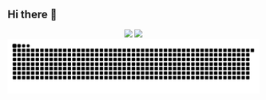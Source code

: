 ## Hi there 👋

<div style="text-align: center;" align="center">
  <img src="https://github-readme-stats.vercel.app/api?username=Bry4nMs&hide_title=true&show_icons=true&theme=midnight-purple&include_all_commits=false&count_private=true&hide=issues&line_height=25"/>
  <img layout=compact src="https://github-readme-stats.vercel.app/api/top-langs/?username=Bry4nMs&layout=compact&langs_count=4&line_height=20&card_width=100&include_all_commits=true&theme=midnight-purple"/>
</div>

<picture align="center">
  <source media="(prefers-color-scheme: dark)" srcset="https://raw.githubusercontent.com/Bry4nMs/Bry4nMs/output/github-contribution-grid-snake-dark.svg">
  <source media="(prefers-color-scheme: light)" srcset="https://raw.githubusercontent.com/Bry4nMs/Bry4nMs/output/github-contribution-grid-snake-dark.svg">
  <img align="center" alt="github contribution grid snake animation" src="https://raw.githubusercontent.com/Bry4nMs/Bry4nMs/output/github-contribution-grid-snake.svg">
</picture>
